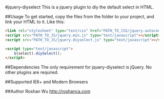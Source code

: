 #jquery-diyselect
This is a jquery plugin to diy the default select in HTML.

##Usage
To get started, copy the files from the folder to your project, and link your HTML to it. Like this:

``` html
<link rel="stylesheet" type="text/css" href="PATH_TO_CSS/jquery.autocomplete.css">
<script src="PATH_TO_JS/jquery.min.js" type="text/javascript"></script>
<script src="PATH_TO_JS/jquery.diyselect.js" type="text/javascript"></script>

<script type="text/javascript">
    $(select).diySelect();
</script>
```

##Dependencies
The only requirement for jquery-diyselect is jQuery. No other plugins are required.

##Supported
IE6+ and Modern Browsers

##Author
Roshan Wu
http://roshanca.com